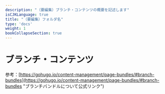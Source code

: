 ```yaml
---
description: "（要編集）ブランチ・コンテンツの概要を記述します"
isCJKLanguage: true
title: "（要編集）フォルダ名"
type: 'docs'
weight: 1
bookCollapseSection: true
---
```


# ブランチ・コンテンツ

参考：[https://gohugo.io/content-management/page-bundles/#branch-bundles](https://gohugo.io/content-management/page-bundles/#branch-bundles "ブランチバンドルについて公式リンク")

